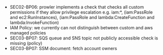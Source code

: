 
- SEC02-BP06: prowler implements a check that checks all custom permissions if they allow privilege escalation
  e.g. iam:*, (iam:PassRole and ec2:RunInstances), (iam:PassRole and lambda:CreateFunction and lambda:InvokeFunction)
- IAM Policy: we currently can not distinguish between custom and aws managed policies
- SEC03-BP07: SQS queue and SNS topic not publicly accessible check is missing (policy)
- SEC03-BP07: SSM document: fetch account owners

